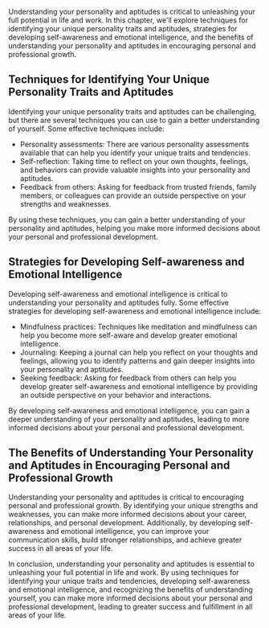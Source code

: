 
Understanding your personality and aptitudes is critical to unleashing your full potential in life and work. In this chapter, we'll explore techniques for identifying your unique personality traits and aptitudes, strategies for developing self-awareness and emotional intelligence, and the benefits of understanding your personality and aptitudes in encouraging personal and professional growth.

Techniques for Identifying Your Unique Personality Traits and Aptitudes
-----------------------------------------------------------------------

Identifying your unique personality traits and aptitudes can be challenging, but there are several techniques you can use to gain a better understanding of yourself. Some effective techniques include:

* Personality assessments: There are various personality assessments available that can help you identify your unique traits and tendencies.
* Self-reflection: Taking time to reflect on your own thoughts, feelings, and behaviors can provide valuable insights into your personality and aptitudes.
* Feedback from others: Asking for feedback from trusted friends, family members, or colleagues can provide an outside perspective on your strengths and weaknesses.

By using these techniques, you can gain a better understanding of your personality and aptitudes, helping you make more informed decisions about your personal and professional development.

Strategies for Developing Self-awareness and Emotional Intelligence
-------------------------------------------------------------------

Developing self-awareness and emotional intelligence is critical to understanding your personality and aptitudes fully. Some effective strategies for developing self-awareness and emotional intelligence include:

* Mindfulness practices: Techniques like meditation and mindfulness can help you become more self-aware and develop greater emotional intelligence.
* Journaling: Keeping a journal can help you reflect on your thoughts and feelings, allowing you to identify patterns and gain deeper insights into your personality and aptitudes.
* Seeking feedback: Asking for feedback from others can help you develop greater self-awareness and emotional intelligence by providing an outside perspective on your behavior and interactions.

By developing self-awareness and emotional intelligence, you can gain a deeper understanding of your personality and aptitudes, leading to more informed decisions about your personal and professional development.

The Benefits of Understanding Your Personality and Aptitudes in Encouraging Personal and Professional Growth
------------------------------------------------------------------------------------------------------------

Understanding your personality and aptitudes is critical to encouraging personal and professional growth. By identifying your unique strengths and weaknesses, you can make more informed decisions about your career, relationships, and personal development. Additionally, by developing self-awareness and emotional intelligence, you can improve your communication skills, build stronger relationships, and achieve greater success in all areas of your life.

In conclusion, understanding your personality and aptitudes is essential to unleashing your full potential in life and work. By using techniques for identifying your unique traits and tendencies, developing self-awareness and emotional intelligence, and recognizing the benefits of understanding yourself, you can make more informed decisions about your personal and professional development, leading to greater success and fulfillment in all areas of your life.
